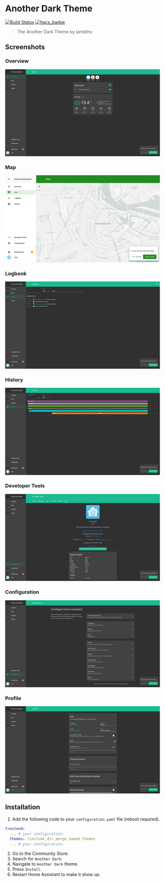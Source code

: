 # Another Dark Theme

[![Build Status](https://www.travis-ci.org/home-assistant-community-themes/another-dark.svg?branch=master)](https://www.travis-ci.org/home-assistant-community-themes/another-dark)
[![hacs_badge](https://img.shields.io/badge/HACS-Default-orange.svg)](https://github.com/custom-components/hacs)

> The Another Dark Theme by lambtho

## Screenshots

### Overview

![Theme - Overview](https://raw.githubusercontent.com/home-assistant-community-themes/another-dark/master/docs/theme-overview.png)

### Map

![Theme - Map](https://raw.githubusercontent.com/home-assistant-community-themes/another-dark/master/docs/theme-map.png)

### Logbook

![Theme - Logbook](https://raw.githubusercontent.com/home-assistant-community-themes/another-dark/master/docs/theme-logbook.png)

### History

![Theme - History](https://raw.githubusercontent.com/home-assistant-community-themes/another-dark/master/docs/theme-history.png)

### Developer Tools

![Theme - Developer Tools](https://raw.githubusercontent.com/home-assistant-community-themes/another-dark/master/docs/theme-developer-tools.png)

### Configuration

![Theme - Configuration](https://raw.githubusercontent.com/home-assistant-community-themes/another-dark/master/docs/theme-configuration.png)

### Profile

![Theme - Profile](https://raw.githubusercontent.com/home-assistant-community-themes/another-dark/master/docs/theme-profile.png)

## Installation

1. Add the following code to your `configuration.yaml` file (reboot required).

```yaml
frontend:
  ... # your configuration.
  themes: !include_dir_merge_named themes
  ... # your configuration.
```

2. Go to the Community Store.
3. Search for `Another Dark`.
4. Navigate to `Another Dark` theme.
5. Press `Install`.
6. Restart Home Assistant to make it show up.
